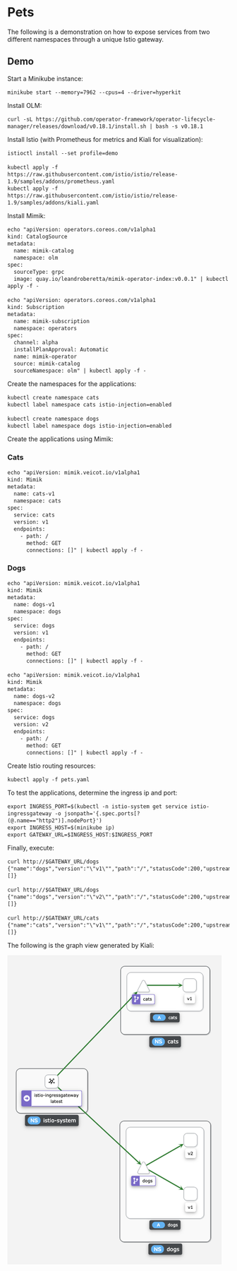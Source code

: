 # Pets

The following is a demonstration on how to expose services from two different namespaces through a unique Istio gateway.

## Demo

Start a Minikube instance:

```
minikube start --memory=7962 --cpus=4 --driver=hyperkit
```

Install OLM:

```
curl -sL https://github.com/operator-framework/operator-lifecycle-manager/releases/download/v0.18.1/install.sh | bash -s v0.18.1
```

Install Istio (with Prometheus for metrics and Kiali for visualization):

```
istioctl install --set profile=demo

kubectl apply -f https://raw.githubusercontent.com/istio/istio/release-1.9/samples/addons/prometheus.yaml
kubectl apply -f https://raw.githubusercontent.com/istio/istio/release-1.9/samples/addons/kiali.yaml
```

Install Mimik:

```
echo "apiVersion: operators.coreos.com/v1alpha1
kind: CatalogSource
metadata:
  name: mimik-catalog
  namespace: olm
spec:
  sourceType: grpc
  image: quay.io/leandroberetta/mimik-operator-index:v0.0.1" | kubectl apply -f -

echo "apiVersion: operators.coreos.com/v1alpha1
kind: Subscription
metadata:
  name: mimik-subscription
  namespace: operators 
spec:
  channel: alpha
  installPlanApproval: Automatic
  name: mimik-operator
  source: mimik-catalog
  sourceNamespace: olm" | kubectl apply -f -
```

Create the namespaces for the applications:

```
kubectl create namespace cats
kubectl label namespace cats istio-injection=enabled

kubectl create namespace dogs
kubectl label namespace dogs istio-injection=enabled
```

Create the applications using Mimik:

### Cats

```
echo "apiVersion: mimik.veicot.io/v1alpha1
kind: Mimik
metadata:
  name: cats-v1
  namespace: cats
spec:
  service: cats
  version: v1
  endpoints:
    - path: /
      method: GET
      connections: []" | kubectl apply -f -
```

### Dogs

```
echo "apiVersion: mimik.veicot.io/v1alpha1
kind: Mimik
metadata:
  name: dogs-v1
  namespace: dogs
spec:
  service: dogs
  version: v1
  endpoints:
    - path: /
      method: GET
      connections: []" | kubectl apply -f -

echo "apiVersion: mimik.veicot.io/v1alpha1
kind: Mimik
metadata:
  name: dogs-v2
  namespace: dogs
spec:
  service: dogs
  version: v2
  endpoints:
    - path: /
      method: GET
      connections: []" | kubectl apply -f -
```

Create Istio routing resources:

```
kubectl apply -f pets.yaml
```

To test the applications, determine the ingress ip and port:

```
export INGRESS_PORT=$(kubectl -n istio-system get service istio-ingressgateway -o jsonpath='{.spec.ports[?(@.name=="http2")].nodePort}')
export INGRESS_HOST=$(minikube ip)
export GATEWAY_URL=$INGRESS_HOST:$INGRESS_PORT
```

Finally, execute:

```
curl http://$GATEWAY_URL/dogs
{"name":"dogs","version":"\"v1\"","path":"/","statusCode":200,"upstreamResponses":[]}

curl http://$GATEWAY_URL/dogs
{"name":"dogs","version":"\"v2\"","path":"/","statusCode":200,"upstreamResponses":[]}

curl http://$GATEWAY_URL/cats
{"name":"cats","version":"\"v1\"","path":"/","statusCode":200,"upstreamResponses":[]}
```

The following is the graph view generated by Kiali:

![pets](./pets.png)